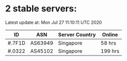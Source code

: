 # 2 stable servers:

Latest update at: Mon Jul 27 11:10:11 UTC 2020

| ID | ASN | Server Country | Online |
| -- | --- | -------------- | ------ |
| #.7F1D | AS63949 | Singapore | 58 hrs |
| #.0322 | AS45102 | Singapore | 199 hrs |

